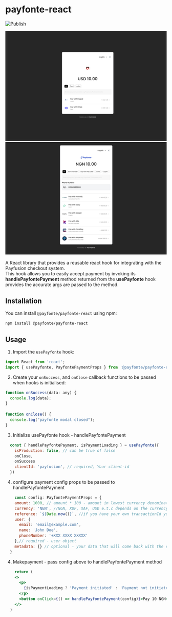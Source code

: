 # payfonte-react

[![Publish](https://github.com/chuddyjoachim/payfonte-react/actions/workflows/publish.yml/badge.svg)](https://github.com/chuddyjoachim/payfonte-react/actions/workflows/publish.yml)

<div>
    <img src='./test-usd.png' alt='payfonte-usd' />
    <img src='./test-ngn.png' alt='payfonte-ngn' />
</div>

A React library that provides a reusable react hook for integrating with the Payfusion checkout system. <br/>
This hook allows you to easily accept payment by invoking its **handlePayfontePayment** method returned from the **usePayfonte** hook provides the accurate args are passed to the method.


## Installation

You can install `@payfonte/payfonte-react` using npm:

```bash
npm install @payfonte/payfonte-react
```

## Usage

1. Import the `usePayfonte` hook:
```jsx
import React from 'react';
import { usePayfonte, PayfontePaymentProps } from '@payfonte/payfonte-react'
```

2. Create your `onSuccess`, and `onClose` callback functions to be passed when hooks is initialised:

```jsx
function onSuccess(data: any) {
  console.log(data);
}

function onClose() {
  console.log("payfonte modal closed");
}
```

3. Initialize usePayfonte hook - handlePayfontePayment
```jsx
  const { handlePayfontePayment, isPaymentLoading } = usePayfonte({
    isProduction: false, // can be true of false
    onClose,
    onSuccess
    clientId: 'payfusion', // required, Your client-id 
  })
```

4. configure payment config props to be passed to handlePayfontePayment
```jsx
    const config: PayfontePaymentProps = {
    amount: 1000, // amount * 100 - amount in lowest currency denomination e.g  kobo for naira, cents for dollars - 1000/100 = 10
    currency: 'NGN', //NGN, XOF, XAF, USD e.t.c depends on the currency the client provided
    reference: `${Date.now()}`, //if you have your own transactionId you want to track this payment with
    user: {
      email: 'email@example.com',
      name: 'John Doe',
      phoneNumber: '+XXX XXXX XXXXX'
    },// required - user object
    metadata: {} // optional - your data that will come back with the event
  }
```

4. Makepayment - pass config above to handlePayfontePayment method
```jsx
    return (
    <>
      <p>
        {isPaymentLoading ? 'Payment initiated' : 'Payment not initiated'}
      </p>
      <button onClick={() => handlePayfontePayment(config)}>Pay 10 NGN</button>
    </>
  )
```


